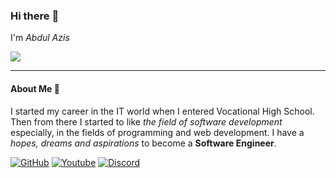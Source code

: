 ### Hi there :wave:

I'm *Abdul Azis*

![](https://img.shields.io/badge/A_Student-Software_Engineering-blue)

---
#### About Me :blue_book:

I started my career in the IT world when I entered Vocational High School. Then from there I started to like *the field of software development*
especially, in the fields of programming and web development. I have a *hopes, dreams and aspirations* to become a **Software Engineer**.

[![GitHub](
https://img.shields.io/badge/GitHub-gray
)](https://github.com/abdulaziis07)
[![Youtube](https://img.shields.io/badge/Youtube-red)](https://youtube.com/@pekcuyofficial)
[![Discord](https://img.shields.io/badge/Discord-blue)](https://discord.com/invite/TSvb9gA2NV)
